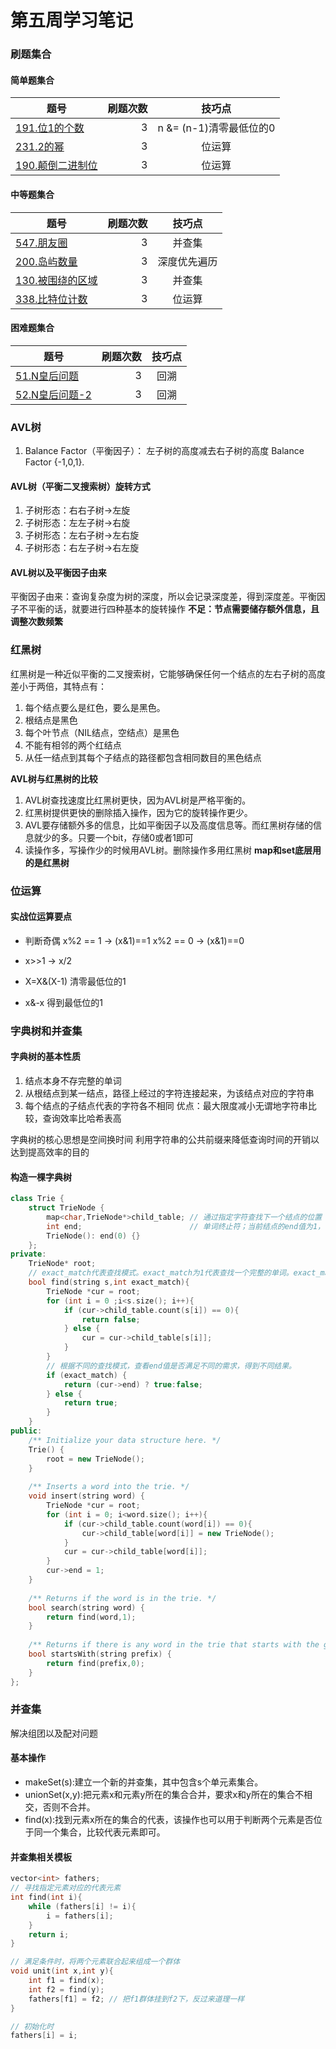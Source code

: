 # 第五周学习笔记

### 刷题集合

#### 简单题集合
|   题号  | 刷题次数   |  技巧点  |
| --------   | -----:  | :----:|
|[191.位1的个数](https://leetcode-cn.com/problems/number-of-1-bits/)|3|n &= (n-1)清零最低位的0|
|[231.2的幂](https://leetcode-cn.com/problems/power-of-two/)|3|位运算|
|[190.颠倒二进制位](https://leetcode-cn.com/problems/reverse-bits/)|3|位运算|

#### 中等题集合
|   题号  | 刷题次数   |  技巧点  |
| --------   | -----:  | :----:|
|[547.朋友圈](https://leetcode-cn.com/problems/friend-circles/)|3|并查集|
|[200.岛屿数量](https://leetcode-cn.com/problems/number-of-islands/)|3|深度优先遍历|
|[130.被围绕的区域](https://leetcode-cn.com/problems/surrounded-regions/)|3|并查集|
|[338.比特位计数](https://leetcode-cn.com/problems/counting-bits/)|3|位运算|

#### 困难题集合
|   题号  | 刷题次数   |  技巧点  |
| --------   | -----:  | :----:|
|[51.N皇后问题](https://leetcode-cn.com/problems/n-queens/)|3|回溯|
|[52.N皇后问题-2](https://leetcode-cn.com/problems/n-queens-ii/)|3|回溯|

### AVL树
1. Balance Factor（平衡因子）：
	左子树的高度减去右子树的高度
	Balance Factor {-1,0,1}.

#### AVL树（平衡二叉搜索树）旋转方式
1. 子树形态：右右子树->左旋
2. 子树形态：左左子树->右旋
3. 子树形态：左右子树->左右旋
4. 子树形态：右左子树->右左旋

#### AVL树以及平衡因子由来
平衡因子由来：查询复杂度为树的深度，所以会记录深度差，得到深度差。平衡因子不平衡的话，就要进行四种基本的旋转操作
**不足：节点需要储存额外信息，且调整次数频繁**

### 红黑树
红黑树是一种近似平衡的二叉搜索树，它能够确保任何一个结点的左右子树的高度差小于两倍，其特点有：
1. 每个结点要么是红色，要么是黑色。
2. 根结点是黑色
3. 每个叶节点（NIL结点，空结点）是黑色
4. 不能有相邻的两个红结点
5. 从任一结点到其每个子结点的路径都包含相同数目的黑色结点

**AVL树与红黑树的比较**
1. AVL树查找速度比红黑树更快，因为AVL树是严格平衡的。
2. 红黑树提供更快的删除插入操作，因为它的旋转操作更少。
3. AVL要存储额外多的信息，比如平衡因子以及高度信息等。而红黑树存储的信息就少的多。只要一个bit，存储0或者1即可
4. 读操作多，写操作少的时候用AVL树。删除操作多用红黑树
**map和set底层用的是红黑树**

### 位运算

#### 实战位运算要点
- 判断奇偶
x%2 == 1 -> (x&1)==1
x%2 == 0 -> (x&1)==0

- x>>1 -> x/2
- X=X&(X-1) 清零最低位的1
- x&-x 得到最低位的1

### 字典树和并查集

#### 字典树的基本性质
1. 结点本身不存完整的单词
2. 从根结点到某一结点，路径上经过的字符连接起来，为该结点对应的字符串
3. 每个结点的子结点代表的字符各不相同
优点：最大限度减小无谓地字符串比较，查询效率比哈希表高

字典树的核心思想是空间换时间
利用字符串的公共前缀来降低查询时间的开销以达到提高效率的目的

#### 构造一棵字典树
```cpp
class Trie {
    struct TrieNode {
        map<char,TrieNode*>child_table; // 通过指定字符查找下一个结点的位置
        int end;						// 单词终止符；当前结点的end值为1，证明当前字符是某一路径上的最后一个字符，可构成完整单词。
        TrieNode(): end(0) {}
    };
private:
    TrieNode* root;
    // exact_match代表查找模式。exact_match为1代表查找一个完整的单词。exact_match为0代表查找指定字符，不必是完整的单词
	bool find(string s,int exact_match){
        TrieNode *cur = root;
        for (int i = 0 ;i<s.size(); i++){
            if (cur->child_table.count(s[i]) == 0){
                return false;
            } else {
                cur = cur->child_table[s[i]];
            }
        }
        // 根据不同的查找模式，查看end值是否满足不同的需求，得到不同结果。
		if (exact_match) {
            return (cur->end) ? true:false;
        } else {
            return true;
        }
    }
public:
    /** Initialize your data structure here. */
    Trie() {
        root = new TrieNode();
    }
    
    /** Inserts a word into the trie. */
    void insert(string word) {
        TrieNode *cur = root;
        for (int i = 0; i<word.size(); i++){
            if (cur->child_table.count(word[i]) == 0){
                cur->child_table[word[i]] = new TrieNode();
            }
            cur = cur->child_table[word[i]];
        }
        cur->end = 1;
    }
    
    /** Returns if the word is in the trie. */
    bool search(string word) {
        return find(word,1);
    }
    
    /** Returns if there is any word in the trie that starts with the given prefix. */
    bool startsWith(string prefix) {
        return find(prefix,0);
    }
};
```

### 并查集
解决组团以及配对问题

#### 基本操作
- makeSet(s):建立一个新的并查集，其中包含s个单元素集合。
- unionSet(x,y):把元素x和元素y所在的集合合并，要求x和y所在的集合不相交，否则不合并。 
- find(x):找到元素x所在的集合的代表，该操作也可以用于判断两个元素是否位于同一个集合，比较代表元素即可。

#### 并查集相关模板
```cpp
vector<int> fathers;
// 寻找指定元素对应的代表元素
int find(int i){
	while (fathers[i] != i){
		i = fathers[i];
	}
	return i;
}

// 满足条件时，将两个元素联合起来组成一个群体
void unit(int x,int y){
	int f1 = find(x);
	int f2 = find(y);
	fathers[f1] = f2; // 把f1群体挂到f2下，反过来道理一样
}

// 初始化时
fathers[i] = i;